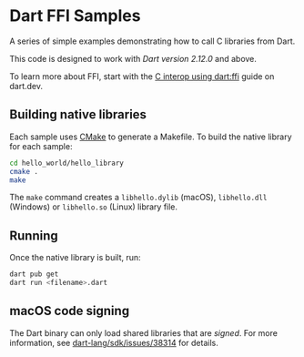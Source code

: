 # Dart FFI Samples

A series of simple examples demonstrating how to call C libraries from Dart.

This code is designed to work with *Dart version 2.12.0* and above.

To learn more about FFI, start with the [C interop using
dart:ffi](https://dart.dev/guides/libraries/c-interop) guide on dart.dev.

## Building native libraries

Each sample uses [CMake][cmake] to generate a Makefile. To build the native
library for each sample:

```bash
cd hello_world/hello_library
cmake .
make
```

The `make` command creates a `libhello.dylib` (macOS), `libhello.dll`
(Windows) or `libhello.so` (Linux) library file.

## Running

Once the native library is built, run:

```bash
dart pub get
dart run <filename>.dart
```

## macOS code signing

The Dart binary can only load shared libraries that are *signed*. For more
information, see [dart-lang/sdk/issues/38314][signing-issue] for details.

[cmake]: https://cmake.org/
[signing-issue]: https://github.com/dart-lang/sdk/issues/38314
